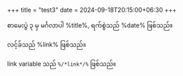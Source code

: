 +++
title = "test3"
date = 2024-09-18T20:15:00+06:30
+++

စာမေးပွဲ ၃ မှ မင်္ဂလာပါ %title%, ရက်စွဲသည် %date% ဖြစ်သည်။

လင့်ခ်သည် %link% ဖြစ်သည်။

link variable သည် `%/*link*/%` ဖြစ်သည်။
